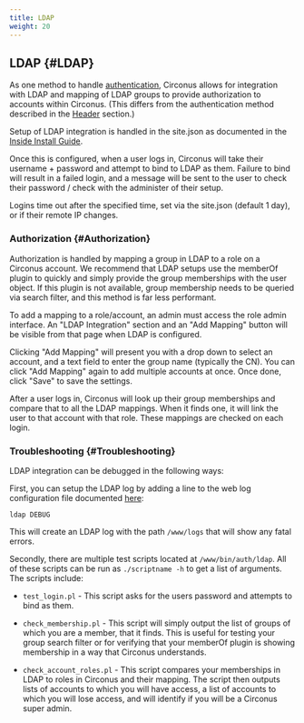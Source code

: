 ```yaml
---
title: LDAP
weight: 20
---
```


## LDAP {#LDAP}
As one method to handle [authentication](/circonus/on-premises/authentication/), Circonus allows for integration with LDAP and mapping of LDAP groups to provide authorization to accounts within Circonus. (This differs from the authentication method described in the [Header](/circonus/on-premises/authentication/header/) section.)

Setup of LDAP integration is handled in the site.json as documented in the [Inside Install Guide](/circonus/on-premises/installation/installation/#LDAP).

Once this is configured, when a user logs in, Circonus will take their username + password and attempt to bind to LDAP as them. Failure to bind will result in a failed login, and a message will be sent to the user to check their password / check with the administer of their setup.

Logins time out after the specified time, set via the site.json (default 1 day), or if their remote IP changes.


### Authorization {#Authorization}
Authorization is handled by mapping a group in LDAP to a role on a Circonus account. We recommend that LDAP setups use the memberOf plugin to quickly and simply provide the group memberships with the user object. If this plugin is not available, group membership needs to be queried via search filter, and this method is far less performant.

To add a mapping to a role/account, an admin must access the role admin interface. An "LDAP Integration" section and an "Add Mapping" button will be visible from that page when LDAP is configured.

Clicking "Add Mapping" will present you with a drop down to select an account, and a text field to enter the group name (typically the CN). You can click "Add Mapping" again to add multiple accounts at once. Once done, click "Save" to save the settings.

After a user logs in, Circonus will look up their group memberships and compare that to all the LDAP mappings. When it finds one, it will link the user to that account with that role. These mappings are checked on each login.


### Troubleshooting {#Troubleshooting}
LDAP integration can be debugged in the following ways:

First, you can setup the LDAP log by adding a line to the web log configuration file documented [here](/circonus/on-premises/web-logs):
```
ldap DEBUG
```
This will create an LDAP log with the path `/www/logs` that will show any fatal errors.

Secondly, there are multiple test scripts located at `/www/bin/auth/ldap`. All of these scripts can be run as `./scriptname -h` to get a list of arguments. The scripts include:

 * `test_login.pl` - This script asks for the users password and attempts to bind as them.

 * `check_membership.pl` - This script will simply output the list of groups of which you are a member, that it finds. This is useful for testing your group search filter or for verifying that your memberOf plugin is showing membership in a way that Circonus understands.

 * `check_account_roles.pl` - This script compares your memberships in LDAP to roles in Circonus and their mapping. The script then outputs lists of accounts to which you will have access, a list of accounts to which you will lose access, and will identify if you will be a Circonus super admin.

